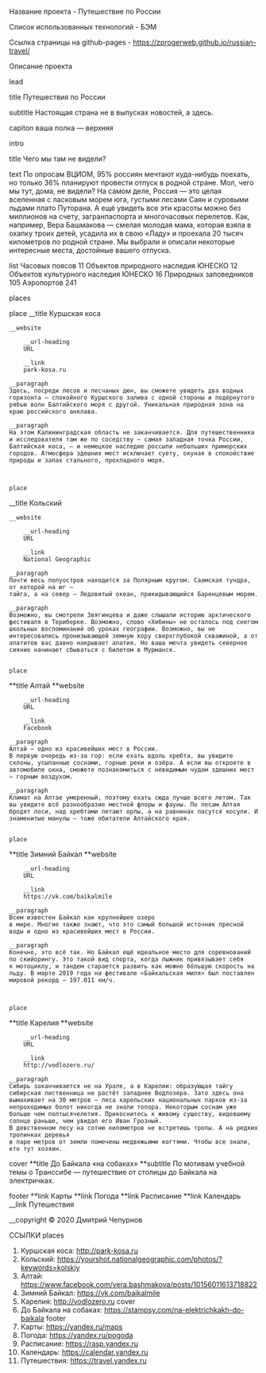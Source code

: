 Название проекта - Путешествие по России

Список использованных технологий - БЭМ

Ссылка страницы на github-pages - https://zprogerweb.github.io/russian-travel/

Описание проекта

lead

title
Путешествия по России

subtitle
Настоящая страна не в выпусках новостей, а здесь.

capiton
ваша полка — верхняя

intro

title
Чего мы там не видели?

text
По опросам ВЦИОМ, 95% россиян мечтают куда-нибудь поехать, но только 36% планируют провести отпуск в родной стране. Мол, чего мы тут, дома, не видели? На самом деле, Россия — это целая вселенная с ласковым морем юга, густыми лесами Саян и суровыми льдами плато Путорана. А ещё увидеть все эти красоты можно без миллионов на счету, загранпаспорта и многочасовых перелетов. Как, например, Вера Башмакова — смелая молодая мама, которая взяла в охапку троих детей, усадила их в свою «Ладу» и проехала 20 тысяч километров по родной стране. Мы выбрали и описали некоторые интересные места, достойные вашего отпуска.

list
Часовых поясов 11
Объектов природного наследия ЮНЕСКО 12
Объектов культурного наследия ЮНЕСКО 16
Природных заповедников 105
Аэропортов 241

places

place
\_\_title
Куршская коса

    __website

        __url-heading
        URL

        __link
        park-kosa.ru

    __paragraph
    Здесь, посреди лесов и песчаных дюн, вы сможете увидеть два водных горизонта — спокойного Куршского залива с одной стороны и подёрнутого рябью волн Балтийского моря с другой. Уникальная природная зона на краю российского анклава.

    __paragraph
    На этом Калининградская область не заканчивается. Для путешественника и исследователя там же по соседству — самая западная точка России, Балтийская коса, — и немецкое наследие россыпи небольших приморских городов. Атмосфера здешних мест исключает суету, окуная в спокойствие природы и запах стального, прохладного моря.



    place

\_\_title
Кольский

    __website

        __url-heading
        URL

        __link
        National Geographic

    __paragraph
    Почти весь полуостров находится за Полярным кругом. Саамская тундра, от которой на юг —
    тайга, а на север — Ледовитый океан, прикидывающийся Баренцевым морем.

    __paragraph
    Возможно, вы смотрели Звягинцева и даже слышали историю арктического фестиваля в Териберке. Возможно, слово «Хибины» не осталось под снегом школьных воспоминаний об уроках географии. Возможно, вы не интересовались пронизывающей земную кору сверхглубокой скважиной, а от апатитов вас давно накрывает апатия. Но ваша мечта увидеть северное сияние начинает сбываться с билетом в Мурманск.


    place

**title
Алтай
**website

        __url-heading
        URL

        __link
        Facebook

    __paragraph
    Алтай — одно из красивейших мест в России.
    В первую очередь из-за гор: если ехать вдоль хребта, вы увидите склоны, усыпанные соснами, горные реки и озёра. А если вы откроете в автомобиле окна, сможете познакомиться с невидимым чудом здешних мест — горным воздухом.

    __paragraph
    Климат на Алтае умеренный, поэтому ехать сюда лучше всего летом. Так вы увидите всё разнообразие местной флоры и фауны. По лесам Алтая бродят лоси, над хребтами летают орлы, а на равнинах пасутся косули. И знаменитые манулы — тоже обитатели Алтайского края.


    place

**title
Зимний Байкал
**website

        __url-heading
        URL

        __link
        https://vk.com/baikalmile

    __paragraph
    Всем известен Байкал как крупнейшее озеро
    в мире. Многие также знают, что это самый большой источник пресной воды и одно из красивейших мест в России.

    __paragraph
    Конечно, это всё так. Но Байкал ещё идеальное место для соревнований по скийорингу. Это такой вид спорта, когда лыжник привязывает себя
    к мотоциклу, и тандем старается развить как можно бóльшую скорость на льду. В марте 2019 года на фестивале «Байкальская миля» был поставлен мировой рекорд — 197.011 км/ч.



    place

**title
Карелия
**website

        __url-heading
        URL

        __link
        http://vodlozero.ru/

    __paragraph
    Сибирь заканчивается не на Урале, а в Карелии: образующая тайгу сибирская лиственница не растёт западнее Водлозера. Зато здесь она вымахивает на 30 метров — леса карельских национальных парков из-за непроходимых болот никогда не знали топора. Некоторым соснам уже больше чем полтысячелетия. Прикоснитесь к живому существу, видевшему солнце раньше, чем увидал его Иван Грозный.
    В девственном лесу на сотню километров не встретишь тропы. А на редких тропинках деревья
    в паре метров от земли помечены медвежьими когтями. Чтобы все знали, кто тут хозяин.

cover
**title
До Байкала «на собаках»
**subtitle
По мотивам учебной темы о Транссибе — путешествие от столицы до Байкала на электричках.

footer
**link
Карты
**link
Погода
**link
Расписание
**link
Календарь
\_\_link
Путешествия

\_\_copyright
© 2020 Дмитрий Чепурнов

ССЫЛКИ
places

1. Куршская коса:
   http://park-kosa.ru
2. Кольский:
   https://yourshot.nationalgeographic.com/photos/?keywords=kolskiy
3. Алтай:
   https://www.facebook.com/vera.bashmakova/posts/10156011613718822
4. Зимний Байкал:
   https://vk.com/baikalmile
5. Карелия:
   http://vodlozero.ru
   cover
6. До Байкала на собаках:
   https://stampsy.com/na-elektrichkakh-do-baikala
   footer
7. Карты:
   https://yandex.ru/maps
8. Погода:
   https://yandex.ru/pogoda
9. Расписание:
   https://rasp.yandex.ru
10. Календарь:
    https://calendar.yandex.ru
11. Путешествия:
    https://travel.yandex.ru
